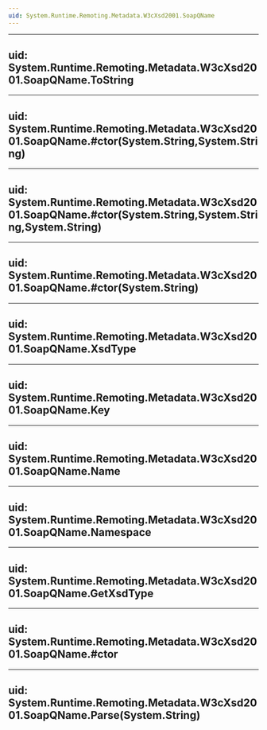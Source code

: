 ```yaml
---
uid: System.Runtime.Remoting.Metadata.W3cXsd2001.SoapQName
---
```


---
uid: System.Runtime.Remoting.Metadata.W3cXsd2001.SoapQName.ToString
---

---
uid: System.Runtime.Remoting.Metadata.W3cXsd2001.SoapQName.#ctor(System.String,System.String)
---

---
uid: System.Runtime.Remoting.Metadata.W3cXsd2001.SoapQName.#ctor(System.String,System.String,System.String)
---

---
uid: System.Runtime.Remoting.Metadata.W3cXsd2001.SoapQName.#ctor(System.String)
---

---
uid: System.Runtime.Remoting.Metadata.W3cXsd2001.SoapQName.XsdType
---

---
uid: System.Runtime.Remoting.Metadata.W3cXsd2001.SoapQName.Key
---

---
uid: System.Runtime.Remoting.Metadata.W3cXsd2001.SoapQName.Name
---

---
uid: System.Runtime.Remoting.Metadata.W3cXsd2001.SoapQName.Namespace
---

---
uid: System.Runtime.Remoting.Metadata.W3cXsd2001.SoapQName.GetXsdType
---

---
uid: System.Runtime.Remoting.Metadata.W3cXsd2001.SoapQName.#ctor
---

---
uid: System.Runtime.Remoting.Metadata.W3cXsd2001.SoapQName.Parse(System.String)
---
